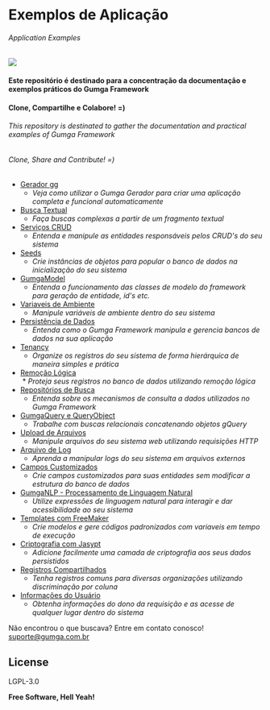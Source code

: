 # Exemplos de Aplicação
###### *Application Examples*


[![](https://avatars3.githubusercontent.com/u/13262049?s=200&v=4)](https://github.com/GUMGA/frameworkbackend)
#### Este repositório é destinado para a concentração da documentação e exemplos práticos do Gumga Framework
#### Clone, Compartilhe e Colabore! =)

###### *This repository is destinated to gather the documentation and practical examples of Gumga Framework*
###### *Clone, Share and Contribute! =)*

* [Gerador gg](https://github.com/GUMGA/framework-exemplos/tree/master/novoProjeto)<br>
  * *Veja como utilizar o Gumga Gerador para criar uma aplicação completa e funcional automaticamente*<br>
* [Busca Textual](https://github.com/GUMGA/framework-exemplos/tree/master/buscatextual)<br>
  * *Faça buscas complexas a partir de um fragmento textual*<br>
* [Serviços CRUD](https://github.com/GUMGA/framework-exemplos/tree/master/servicosCRUD)<br>
  * *Entenda e manipule as entidades responsáveis pelos CRUD's do seu sistema*<br>
* [Seeds](https://github.com/GUMGA/framework-exemplos/tree/master/seeds)<br>
  * *Crie instâncias de objetos para popular o banco de dados na inicialização do seu sistema*<br>
* [GumgaModel](https://github.com/GUMGA/framework-exemplos/tree/master/gumgaModel)<br>
  * *Entenda o funcionamento das classes de modelo do framework para geração de entidade, id's etc.*<br>
* [Variaveis de Ambiente](https://github.com/GUMGA/framework-exemplos/tree/master/variavelAmbiente)<br>
  * *Manipule variáveis de ambiente dentro do seu sistema*<br>
* [Persistência de Dados](https://github.com/GUMGA/framework-exemplos/tree/master/persistencia)<br>
  * *Entenda como o Gumga Framework manipula e gerencia bancos de dados na sua aplicação*<br>
* [Tenancy](https://github.com/GUMGA/framework-exemplos/tree/master/tenancy)<br>
  * *Organize os registros do seu sistema de forma hierárquica de maneira simples e prática*<br>
* [Remoção Lógica](https://github.com/GUMGA/framework-exemplos/tree/master/remocaoLogica)<br>
  * *Proteja seus registros no banco de dados utilizando remoção lógica*<br>
* [Repositórios de Busca](https://github.com/GUMGA/framework-exemplos/tree/master/repositorioBusca)<br>
  * *Entenda sobre os mecanismos de consulta a dados utilizados no Gumga Framework*<br>
* [GumgaQuery e QueryObject](https://github.com/GUMGA/framework-exemplos/tree/master/gumgaQuery)<br>
  * *Trabalhe com buscas relacionais concatenando objetos gQuery*<br>
* [Upload de Arquivos](https://github.com/GUMGA/framework-exemplos/tree/master/fileUpload)<br>
  * *Manipule arquivos do seu sistema web utilizando requisições HTTP*<br>
* [Arquivo de Log](https://github.com/GUMGA/framework-exemplos/tree/master/gLogService)<br>
  * *Aprenda a manipular logs do seu sistema em arquivos externos*<br>
* [Campos Customizados](https://github.com/GUMGA/framework-exemplos/tree/master/customFields)<br>
    * *Crie campos customizados para suas entidades sem modificar a estrutura do banco de dados*<br>
* [GumgaNLP - Processamento de Linguagem Natural](https://github.com/GUMGA/framework-exemplos/tree/master/gumgaNLP)<br>
    * *Utilize expressões de linguagem natural para interagir e dar acessibilidade ao seu sistema*<br>
* [Templates com FreeMaker](https://github.com/GUMGA/framework-exemplos/tree/master/templatesFreemaker)<br>
    * *Crie modelos e gere códigos padronizados com variaveis em tempo de execução*<br>
* [Criptografia com Jasypt](https://github.com/GUMGA/framework-exemplos/tree/master/criptografiaJasypt)<br>
    * *Adicione facilmente uma camada de criptografia aos seus dados persistidos*<br>
* [Registros Compartilhados](https://github.com/GUMGA/framework-exemplos/tree/master/registrosCompartilhados)<br>
    * *Tenha registros comuns para diversas organizações utilizando discriminação por coluna*<br>
* [Informações do Usuário](https://github.com/GUMGA/framework-exemplos/tree/master/informacoesDoUsuario)<br>
    * *Obtenha informações do dono da requisição e as acesse de qualquer lugar dentro do sistema*<br>


Não encontrou o que buscava?
Entre em contato conosco!<br>
suporte@gumga.com.br


License
----

LGPL-3.0


**Free Software, Hell Yeah!**
